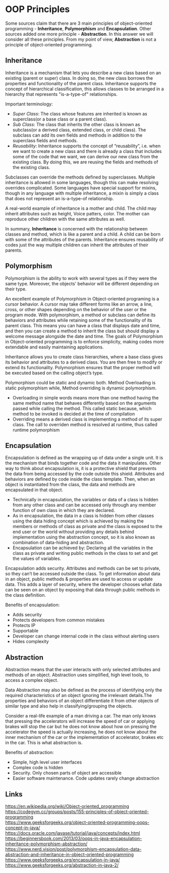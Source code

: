 # OOP Principles

Some sources claim that there are 3 main principles of object-oriented programming - **Inheritance**, **Polymorphism** and **Encapsulation**. Other sources added one more  principle - **Abstraction**. In this answer we will consider all these principles. From my point of view, **Abstraction** is not a principle of object-oriented programming.

## Inheritance
Inheritance is a mechanism that lets you describe a new class based on an existing (parent or super) class. In doing so, the new class borrows the properties and functionality of the parent class. Inheritance supports the concept of hierarchical classification, this allows classes to be arranged in a hierarchy that represents "is-a-type-of" relationships.

Important terminology:
- *Super Class*: The class whose features are inherited is known as superclass(or a base class or a parent class).
- *Sub Class*: The class that inherits the other class is known as subclass(or a derived class, extended class, or child class). The subclass can add its own fields and methods in addition to the superclass fields and methods.
- *Reusability*: Inheritance supports the concept of “reusability”, i.e. when we want to create a new class and there is already a class that includes some of the code that we want, we can derive our new class from the existing class. By doing this, we are reusing the fields and methods of the existing class.

Subclasses can override the methods defined by superclasses. Multiple inheritance is allowed in some languages, though this can make resolving overrides complicated. Some languages have special support for mixins, though in any language with multiple inheritance, a mixin is simply a class that does not represent an is-a-type-of relationship.

A real-world example of inheritance is a mother and child. The child may inherit attributes such as height, Voice patters, color. The mother can reproduce other children with the same attributes as well. 

In summary, **Inheritance** is concerned with the relationship between classes and method, which is like a parent and a child. A child can be born with some of the attributes of the parents. Inheritance ensures reusability of codes just the way multiple children can inherit the attributes of their parents.

## Polymorphism
Polymorphism is the ability to work with several types as if they were the same type. Moreover, the objects' behavior will be different depending on their type. 

An excellent example of Polymorphism in Object-oriented programing is a cursor behavior. A cursor may take different forms like an arrow, a line, cross, or other shapes depending on the behavior of the user or the program mode. With polymorphism, a method or subclass can define its behaviors and attributes while retaining some of the functionality of its parent class. This means you can have a class that displays date and time, and then you can create a method to inherit the class but should display a welcome message alongside the date and time. The goals of Polymorphism in Object-oriented programming is to enforce simplicity, making codes more extendable and easily maintaining applications.

Inheritance allows you to create class hierarchies, where a base class gives its behavior and attributes to a derived class. You are then free to modify or extend its functionality. Polymorphism ensures that the proper method will be executed based on the calling object’s type. 

Polymorphism could be static and dynamic both. Method Overloading is static polymorphism while, Method overriding is dynamic polymorphism.
- Overloading in simple words means more than one method having the same method name that behaves differently based on the arguments passed while calling the method. This called static because, which method to be invoked is decided at the time of compilation
- Overriding means a derived class is implementing a method of its super class. The call to overriden method is resolved at runtime, thus called runtime polymorphism

## Encapsulation

Encapsulation is defined as the wrapping up of data under a single unit. It is the mechanism that binds together code and the data it manipulates. Other way to think about encapsulation is, it is a protective shield that prevents the data from being accessed by the code outside this shield. Attributes and behaviors are defined by code inside the class template. Then, when an object is instantiated from the class, the data and methods are encapsulated in that object.

- Technically in encapsulation, the variables or data of a class is hidden from any other class and can be accessed only through any member function of own class in which they are declared.
- As in encapsulation, the data in a class is hidden from other classes using the data hiding concept which is achieved by making the members or methods of class as private and the class is exposed to the end user or the world without providing any details behind implementation using the abstraction concept, so it is also known as combination of data-hiding and abstraction.
- Encapsulation can be achieved by: Declaring all the variables in the class as private and writing public methods in the class to set and get the values of variables.

Encapsulation adds security. Attributes and methods can be set to private, so they can’t be accessed outside the class. To get information about data in an object, public methods & properties are used to access or update data. This adds a layer of security, where the developer chooses what data can be seen on an object by exposing that data through public methods in the class definition.

Benefits of encapsulation:
- Adds security
- Protects developers from common mistakes
- Protects IP
- Supportable
- Developer can change internal code in the class without alerting users
- Hides complexity

## Abstraction
Abstraction means that the user interacts with only selected attributes and methods of an object. Abstraction uses simplified, high level tools, to access a complex object.

Data Abstraction may also be defined as the process of identifying only the required characteristics of an object ignoring the irrelevant details.The properties and behaviors of an object differentiate it from other objects of similar type and also help in classifying/grouping the objects.

Consider a real-life example of a man driving a car. The man only knows that pressing the accelerators will increase the speed of car or applying brakes will stop the car but he does not know about how on pressing the accelerator the speed is actually increasing, he does not know about the inner mechanism of the car or the implementation of accelerator, brakes etc in the car. This is what abstraction is.

Benefits of abstraction:
- Simple, high level user interfaces
- Complex code is hidden
- Security. Only chosen parts of object are accessible
- Easier software maintenance. Code updates rarely change abstraction

## Links
https://en.wikipedia.org/wiki/Object-oriented_programming  
https://codegym.cc/groups/posts/155-principles-of-object-oriented-programming  
https://www.geeksforgeeks.org/object-oriented-programming-oops-concept-in-java/  
https://docs.oracle.com/javase/tutorial/java/concepts/index.html  
https://beginnersbook.com/2013/03/oops-in-java-encapsulation-inheritance-polymorphism-abstraction/  
https://www.nerd.vision/post/polymorphism-encapsulation-data-abstraction-and-inheritance-in-object-oriented-programming  
https://www.geeksforgeeks.org/encapsulation-in-java/  
https://www.geeksforgeeks.org/abstraction-in-java-2/
